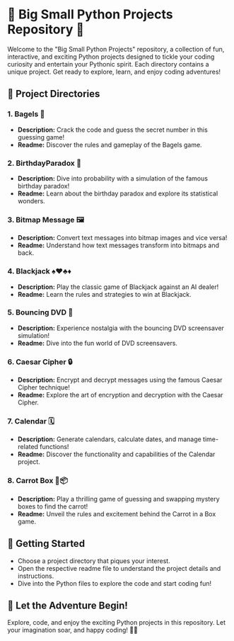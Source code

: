 # 🚀 Big Small Python Projects Repository 🐍

Welcome to the "Big Small Python Projects" repository, a collection of fun, interactive, and exciting Python projects designed to tickle your coding curiosity and entertain your Pythonic spirit. Each directory contains a unique project. Get ready to explore, learn, and enjoy coding adventures!

## 📂 Project Directories

### 1. Bagels 🥯
- **Description:** Crack the code and guess the secret number in this guessing game!
- **Readme:** Discover the rules and gameplay of the Bagels game.

### 2. BirthdayParadox 🎉
- **Description:** Dive into probability with a simulation of the famous birthday paradox!
- **Readme:** Learn about the birthday paradox and explore its statistical wonders.

### 3. Bitmap Message 🖼️
- **Description:** Convert text messages into bitmap images and vice versa!
- **Readme:** Understand how text messages transform into bitmaps and back.

### 4. Blackjack ♠️♥️♣️♦️
- **Description:** Play the classic game of Blackjack against an AI dealer!
- **Readme:** Learn the rules and strategies to win at Blackjack.

### 5. Bouncing DVD 📀
- **Description:** Experience nostalgia with the bouncing DVD screensaver simulation!
- **Readme:** Dive into the fun world of DVD screensavers.

### 6. Caesar Cipher 🔒
- **Description:** Encrypt and decrypt messages using the famous Caesar Cipher technique!
- **Readme:** Explore the art of encryption and decryption with the Caesar Cipher.

### 7. Calendar 🗓️
- **Description:** Generate calendars, calculate dates, and manage time-related functions!
- **Readme:** Discover the functionality and capabilities of the Calendar project.

### 8. Carrot Box 🥕📦
- **Description:** Play a thrilling game of guessing and swapping mystery boxes to find the carrot!
- **Readme:** Unveil the rules and excitement behind the Carrot in a Box game.

## 🚀 Getting Started
- Choose a project directory that piques your interest.
- Open the respective readme file to understand the project details and instructions.
- Dive into the Python files to explore the code and start coding fun!

## 🌟 Let the Adventure Begin!
Explore, code, and enjoy the exciting Python projects in this repository. Let your imagination soar, and happy coding! 🎈🐍
